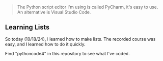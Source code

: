 > The Python script editor I'm using is called PyCharm, it's easy to use. An alternative is Visual Studio Code.
## Learning Lists
 So today (10/18/24), I learned how to make lists. The recorded course was easy, and I learned how to do it quickly.

Find "pythoncode4" in this repository to see what I've coded.
